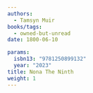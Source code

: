 ```yaml
---
authors:
  - Tamsyn Muir
books/tags:
  - owned-but-unread
date: 1800-06-10

params:
  isbn13: "9781250899132"
  year: "2023"
title: Nona The Ninth
weight: 1
---
```


<!--more-->
